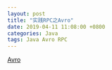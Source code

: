 ```yaml
---
layout: post
title: "实践RPC之Avro"
date: 2019-04-11 11:08:00 +0800
categories: Java
tags: Java Avro RPC
---
```


[Avro](http://avro.apache.org/)